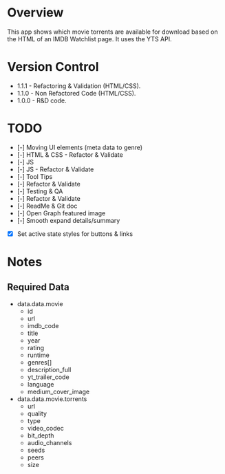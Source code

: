 # Overview
This app shows which movie torrents are available for download based on the HTML of an IMDB Watchlist page. It uses the YTS API.



# Version Control
- 1.1.1 - Refactoring & Validation (HTML/CSS).
- 1.1.0 - Non Refactored Code (HTML/CSS).
- 1.0.0 - R&D code.



# TODO
- [-] Moving UI elements (meta data to genre)
- [-] HTML & CSS - Refactor & Validate
- [-] JS
- [-] JS - Refactor & Validate
- [-] Tool Tips
- [-] Refactor & Validate
- [-] Testing & QA
- [-] Refactor & Validate
- [-] ReadMe & Git doc
- [-] Open Graph featured image
- [-] Smooth expand details/summary
- [x] Set active state styles for buttons & links



# Notes

## Required Data 
- data.data.movie
    - id
    - url
    - imdb_code
    - title
    - year
    - rating
    - runtime
    - genres[]
    - description_full
    - yt_trailer_code
    - language
    - medium_cover_image
- data.data.movie.torrents
    - url
    - quality
    - type
    - video_codec
    - bit_depth
    - audio_channels
    - seeds
    - peers
    - size